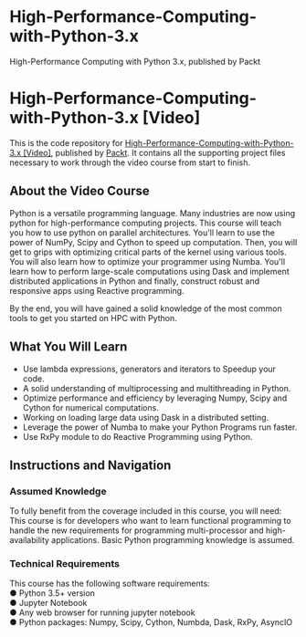 # High-Performance-Computing-with-Python-3.x
 High-Performance Computing with Python 3.x, published by Packt

# High-Performance-Computing-with-Python-3.x [Video]
This is the code repository for [High-Performance-Computing-with-Python-3.x [Video]](), published by [Packt](https://www.packtpub.com/?utm_source=github). It contains all the supporting project files necessary to work through the video course from start to finish.

## About the Video Course
Python is a versatile programming language. Many industries are now using python for high-performance computing projects. 
This course will teach you how to use python on parallel architectures. You'll learn to use the power of NumPy, Scipy and Cython to speed up computation. Then, you will get to grips with optimizing critical parts of the kernel using various tools. You will also learn how to optimize your programmer using Numba. You'll learn how to perform large-scale computations using Dask and implement distributed applications in Python and finally, construct robust and responsive apps using Reactive programming. 

By the end, you will have gained a solid knowledge of the most common tools to get you started on HPC with Python. 

<H2>What You Will Learn</H2>
<DIV class=book-info-will-learn-text>
<UL>
<LI>Use lambda expressions, generators and iterators to Speedup your code.
<LI>A solid understanding of multiprocessing and multithreading in Python.
<LI>Optimize performance and efficiency by leveraging Numpy, Scipy and Cython for numerical 
computations.
<LI>Working on loading large data using Dask in a distributed setting.
<LI>Leverage the power of Numba to make your Python Programs run faster.
<LI>Use RxPy module to do Reactive Programming using Python.
</LI></UL></DIV>

## Instructions and Navigation
### Assumed Knowledge
To fully benefit from the coverage included in this course, you will need:<br/>
This course is for developers who want to learn functional programming to handle the new requirements for programming multi-processor and high-availability applications. Basic Python programming knowledge is assumed.
### Technical Requirements
This course has the following software requirements:<br/>
●	Python 3.5+ version<br/>
●	Jupyter Notebook<br/>
●	Any web browser for running jupyter notebook<br/>
●	Python packages: Numpy, Scipy, Cython, Numbda, Dask, RxPy, AsyncIO
